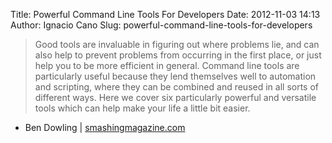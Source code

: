 Title: Powerful Command Line Tools For Developers
Date: 2012-11-03 14:13
Author: Ignacio Cano
Slug: powerful-command-line-tools-for-developers

> Good tools are invaluable in figuring out where problems lie, and can
> also help to prevent problems from occurring in the first place, or
> just help you to be more efficient in general. Command line tools are
> particularly useful because they lend themselves well to automation
> and scripting, where they can be combined and reused in all sorts of
> different ways. Here we cover six particularly powerful and versatile
> tools which can help make your life a little bit easier.

- Ben Dowling | [smashingmagazine.com][]

  [smashingmagazine.com]: http://coding.smashingmagazine.com/2012/10/29/powerful-command-line-tools-developers/
    "Powerful Command Line Tools For Developers"
